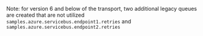 Note: for version 6 and below of the transport, two additional legacy queues are created that are not utilized `samples.azure.servicebus.endpoint1.retries` and `samples.azure.servicebus.endpoint2.retries`